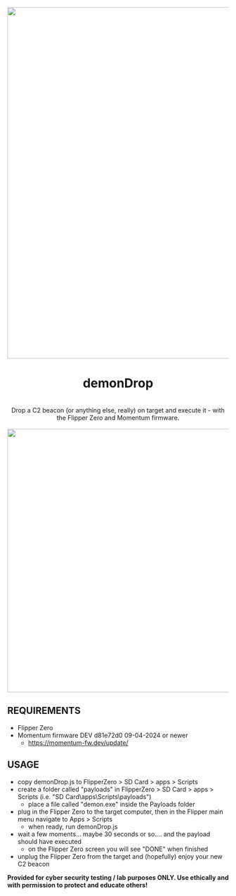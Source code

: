 <div align="center">
  <img width="800px" src="https://github.com/syntaxHax/demonDrop/assets/86668558/4089a5c5-cfbd-46d2-bbad-0175ce5214a1" />
  <h1>demonDrop</h1>
  <br/>
  Drop a C2 beacon (or anything else, really) on target and execute it - with the Flipper Zero and Momentum firmware.
  <br/><br/>
  <img width="600px" src="https://github.com/syntaxHax/demonDrop/assets/86668558/2588ef6c-ce3f-48ab-b508-79117a6601ef" />
  <br/>
</div>

<div align="left">

  ## REQUIREMENTS
  - Flipper Zero
  - Momentum firmware DEV d81e72d0 09-04-2024 or newer
    - https://momentum-fw.dev/update/

  ## USAGE
  - copy demonDrop.js to FlipperZero > SD Card > apps > Scripts
  - create a folder called "payloads" in FlipperZero > SD Card > apps > Scripts (i.e. "SD Card\apps\Scripts\payloads")
    - place a file called "demon.exe" inside the Payloads folder
  - plug in the Flipper Zero to the target computer, then in the Flipper main menu navigate to Apps > Scripts
    - when ready, run demonDrop.js
  - wait a few moments... maybe 30 seconds or so.... and the payload should have executed
    - on the Flipper Zero screen you will see "DONE" when finished
  - unplug the Flipper Zero from the target and (hopefully) enjoy your new C2 beacon

  <b>Provided for cyber security testing / lab purposes ONLY. Use ethically and with permission to protect and educate others!</b>

</div>

